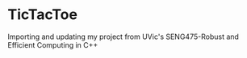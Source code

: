 # TicTacToe
Importing and updating my project from UVic's SENG475-Robust and Efficient Computing in C++
